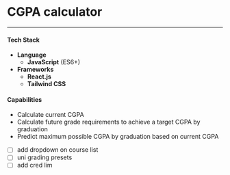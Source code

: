 # CGPA calculator

---

#### Tech Stack

- **Language**
  - **JavaScript** (ES6+)
- **Frameworks**
  - **React.js**
  - **Tailwind CSS**

#### Capabilities

- Calculate current CGPA
- Calculate future grade requirements to achieve a target CGPA by graduation
- Predict maximum possible CGPA by graduation based on current CGPA

- [ ] add dropdown on course list
- [ ] uni grading presets
- [ ] add cred lim
